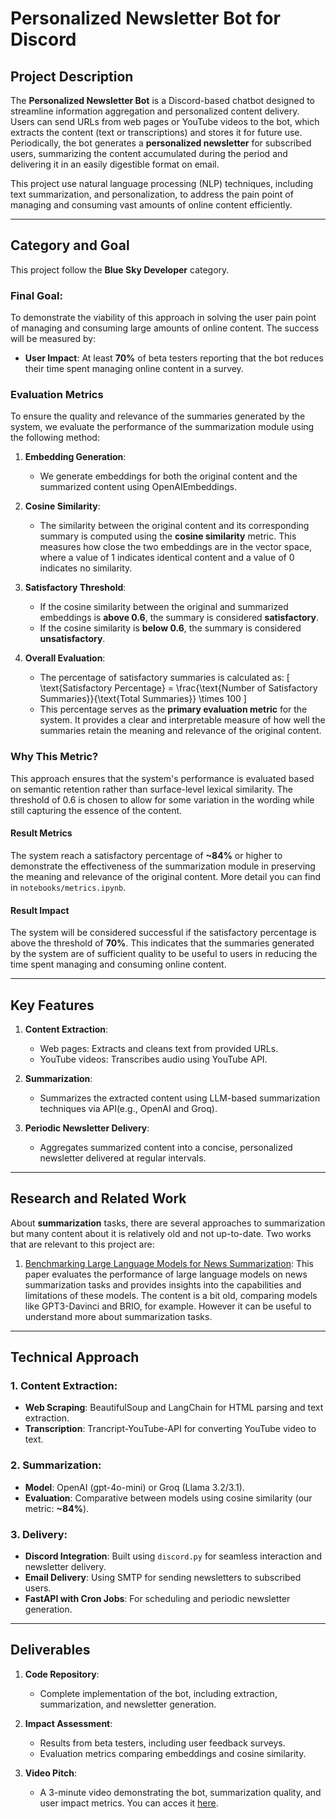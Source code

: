 # Personalized Newsletter Bot for Discord

## Project Description

The **Personalized Newsletter Bot** is a Discord-based chatbot designed to streamline information aggregation and personalized content delivery. Users can send URLs from web pages or YouTube videos to the bot, which extracts the content (text or transcriptions) and stores it for future use. Periodically, the bot generates a **personalized newsletter** for subscribed users, summarizing the content accumulated during the period and delivering it in an easily digestible format on email. 

This project use natural language processing (NLP) techniques, including text summarization, and personalization, to address the pain point of managing and consuming vast amounts of online content efficiently.

---

## Category and Goal

This project follow the **Blue Sky Developer** category.

### Final Goal:
To demonstrate the viability of this approach in solving the user pain point of managing and consuming large amounts of online content. The success will be measured by:
- **User Impact**: At least **70%** of beta testers reporting that the bot reduces their time spent managing online content in a survey.

### Evaluation Metrics

To ensure the quality and relevance of the summaries generated by the system, we evaluate the performance of the summarization module using the following method:

1. **Embedding Generation**:
   - We generate embeddings for both the original content and the summarized content using OpenAIEmbeddings. 

2. **Cosine Similarity**:
   - The similarity between the original content and its corresponding summary is computed using the **cosine similarity** metric. This measures how close the two embeddings are in the vector space, where a value of 1 indicates identical content and a value of 0 indicates no similarity.

3. **Satisfactory Threshold**:
   - If the cosine similarity between the original and summarized embeddings is **above 0.6**, the summary is considered **satisfactory**.
   - If the cosine similarity is **below 0.6**, the summary is considered **unsatisfactory**.

4. **Overall Evaluation**:
   - The percentage of satisfactory summaries is calculated as:
     \[
     \text{Satisfactory Percentage} = \frac{\text{Number of Satisfactory Summaries}}{\text{Total Summaries}} \times 100
     \]
   - This percentage serves as the **primary evaluation metric** for the system. It provides a clear and interpretable measure of how well the summaries retain the meaning and relevance of the original content.

### Why This Metric?
This approach ensures that the system's performance is evaluated based on semantic retention rather than surface-level lexical similarity. The threshold of 0.6 is chosen to allow for some variation in the wording while still capturing the essence of the content.

#### Result Metrics

The system reach a satisfactory percentage of **~84%** or higher to demonstrate the effectiveness of the summarization module in preserving the meaning and relevance of the original content. More detail you can find in ``notebooks/metrics.ipynb``.

#### Result Impact

The system will be considered successful if the satisfactory percentage is above the threshold of **70%**. This indicates that the summaries generated by the system are of sufficient quality to be useful to users in reducing the time spent managing and consuming online content.

---

## Key Features

1. **Content Extraction**:
   - Web pages: Extracts and cleans text from provided URLs.
   - YouTube videos: Transcribes audio using YouTube API.
   
2. **Summarization**:
   - Summarizes the extracted content using LLM-based summarization techniques via API(e.g., OpenAI and Groq).

3. **Periodic Newsletter Delivery**:
   - Aggregates summarized content into a concise, personalized newsletter delivered at regular intervals.

---

## Research and Related Work

About **summarization** tasks, there are several approaches to summarization but many content about it is relatively old and not up-to-date. Two works that are relevant to this project are:

1. [Benchmarking Large Language Models for News Summarization](https://direct.mit.edu/tacl/article/doi/10.1162/tacl_a_00632/119276/Benchmarking-Large-Language-Models-for-News): This paper evaluates the performance of large language models on news summarization tasks and provides insights into the capabilities and limitations of these models. The content is a bit old, comparing models like GPT3-Davinci and BRIO, for example. However it can be useful to understand more about summarization tasks.

---

## Technical Approach

### 1. Content Extraction:
   - **Web Scraping**: BeautifulSoup and LangChain for HTML parsing and text extraction.
   - **Transcription**: Trancript-YouTube-API for converting YouTube video to text.

### 2. Summarization:
   - **Model**: OpenAI (gpt-4o-mini) or Groq (Llama 3.2/3.1).
   - **Evaluation**: Comparative between models using cosine similarity (our metric: **~84%**).

### 3. Delivery:
   - **Discord Integration**: Built using `discord.py` for seamless interaction and newsletter delivery.
   - **Email Delivery**: Using SMTP for sending newsletters to subscribed users.
   - **FastAPI with Cron Jobs**: For scheduling and periodic newsletter generation.

---

## Deliverables

1. **Code Repository**:
   - Complete implementation of the bot, including extraction, summarization, and newsletter generation.

2. **Impact Assessment**:
   - Results from beta testers, including user feedback surveys.
   - Evaluation metrics comparing embeddings and cosine similarity.

3. **Video Pitch**:
   - A 3-minute video demonstrating the bot, summarization quality, and user impact metrics. You can acces it [here](https://youtu.be/Ioj3TiXrsJw).